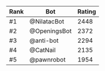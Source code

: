 Rank|Bot|Rating
---|---|---
#1|@NilatacBot|2448
#2|@OpeningsBot|2372
#3|@anti-bot|2294
#4|@CatNail|2135
#5|@pawnrobot|1954
